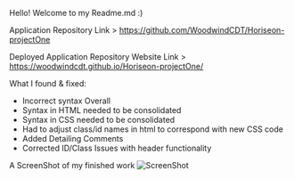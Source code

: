 Hello! Welcome to my Readme.md :)

Application Repository Link > https://github.com/WoodwindCDT/Horiseon-projectOne

Deployed Application Repository Website Link > https://woodwindcdt.github.io/Horiseon-projectOne/


What I found & fixed:
- Incorrect syntax Overall
- Syntax in HTML needed to be consolidated
- Syntax in CSS needed to be consolidated
- Had to adjust class/id names in html to correspond with new CSS code
- Added Detailing Comments
- Corrected ID/Class Issues with header functionality


A ScreenShot of my finished work 
![ScreenShot](https://user-images.githubusercontent.com/67067481/88992942-342f2680-d2aa-11ea-84ce-3fa658573a1e.PNG)
